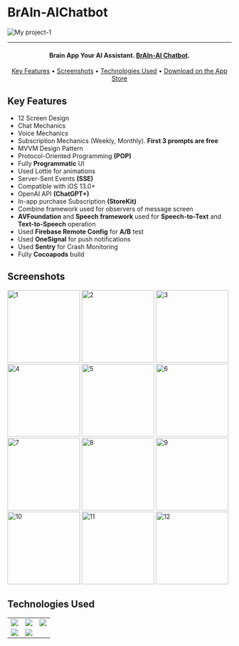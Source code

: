# BrAIn-AIChatbot
![My project-1](https://github.com/BurakEmreGundes/BrAIn-AIChatbot/assets/63010381/e9f4bd28-021e-458a-883b-64e2abd0a05d)

<hr>
<h4 align="center">Brain App
Your AI Assistant. <a href="https://github.com/BurakEmreGundes/BrAIn-AIChatbot" target="_blank">BrAIn-AI Chatbot</a>.</h4>


<p align="center">
  <a href="#key-features">Key Features</a> •
  <a href="#screenshots">Screenshots</a> •
  <a href="#technologies-used">Technologies Used</a> •
   <a href="https://apps.apple.com/app/id6445956380">Download on the App Store</a>
</p>

## Key Features

* 12 Screen Design
* Chat Mechanics
* Voice Mechanics
* Subscription Mechanics (Weekly, Monthly). <b>First 3 prompts are free</b>
* MVVM Design Pattern
* Protocol-Oriented Programming <b>(POP)</b>
* Fully <b>Programmatic</b> UI
* Used Lottie for animations
* Server-Sent Events <b>(SSE)</b>
* Compatible with iOS 13.0+
* OpenAI API <b>(ChatGPT+)</b>
* In-app purchase Subscription <b>(StoreKit)</b>
* Combine framework used for observers of message screen
* <b>AVFoundation</b> and <b>Speech framework</b> used for <b>Speech-to-Text</b> and <b>Text-to-Speech</b> operation
* Used <b>Firebase Remote Config</b> for <b>A/B</b> test
* Used <b>OneSignal</b> for push notifications
* Used <b>Sentry</b> for Crash Monitoring
* Fully <b>Cocoapods</b> build


## Screenshots
<img width="163" alt="1" src="https://github.com/BurakEmreGundes/BrAIn-AIChatbot/assets/63010381/34c3316a-5a4c-4471-86ab-d4fda468b4c7"> 
<img width="163" alt="2" src="https://github.com/BurakEmreGundes/BrAIn-AIChatbot/assets/63010381/6a39fe03-0737-4530-b0ed-71f7c6669c8e">
<img width="163" alt="3" src="https://github.com/BurakEmreGundes/BrAIn-AIChatbot/assets/63010381/15156d18-bf28-443f-90ea-31198e7385bc"> 
<img width="163" alt="4" src="https://github.com/BurakEmreGundes/BrAIn-AIChatbot/assets/63010381/6e1cacba-0741-4701-b18c-a6523f777811"> 
<img width="163" alt="5" src="https://github.com/BurakEmreGundes/BrAIn-AIChatbot/assets/63010381/1b348ba7-6fd6-44b1-bf2e-2a1e47dcc399"> 
<img width="163" alt="6" src="https://github.com/BurakEmreGundes/BrAIn-AIChatbot/assets/63010381/65345e77-c6a7-400e-a406-96660c2131a0"> 
<img width="163" alt="7" src="https://github.com/BurakEmreGundes/BrAIn-AIChatbot/assets/63010381/0095db29-536a-4406-a3d0-4c1c1d6b8469">
<img width="163" alt="8" src="https://github.com/BurakEmreGundes/BrAIn-AIChatbot/assets/63010381/bde0e2e2-e20e-444d-b4c8-0835b5758422"> 
<img width="163" alt="9" src="https://github.com/BurakEmreGundes/BrAIn-AIChatbot/assets/63010381/8cdd4df0-2c33-49b9-8111-043468433e21"> 
<img width="163" alt="10" src="https://github.com/BurakEmreGundes/BrAIn-AIChatbot/assets/63010381/9edaf40e-e1ad-4482-8a8b-6a206304749c">
<img width="163" alt="11" src="https://github.com/BurakEmreGundes/BrAIn-AIChatbot/assets/63010381/6ea654d9-ec90-48cf-ace8-5d2d3a05f52d"> 
<img width="163" alt="12" src="https://github.com/BurakEmreGundes/BrAIn-AIChatbot/assets/63010381/11ca01da-20c0-4b77-b775-f165eb310e82"> 





## Technologies Used

<table style"float:right;">
  <tr>
    <td><img src="https://img.shields.io/badge/Swift-FA7343?style=for-the-badge&logo=swift&logoColor=white"/></td>
    <td><img src="https://img.shields.io/badge/Xcode-007ACC?style=for-the-badge&logo=Xcode&logoColor=white"></td>
    <td><img src="https://img.shields.io/badge/UIKit-043b5c?style=for-the-badge&logo=swift&logoColor=white"></td>
  </tr>
  <tr>
    <td><img src="https://img.shields.io/badge/GitHub-100000?style=for-the-badge&logo=github&logoColor=white"/></td>
    <td><img src="https://img.shields.io/badge/GIT-E44C30?style=for-the-badge&logo=git&logoColor=white"/></td>
  </tr>
</table>
